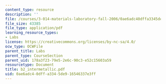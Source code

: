```yaml
---
content_type: resource
description: ''
file: /courses/3-014-materials-laboratory-fall-2006/0ae6adc40dffa3345de916546337e3ff_b2_intermetallic.pdf
file_size: 43385
file_type: application/pdf
learning_resource_types:
- Labs
license: https://creativecommons.org/licenses/by-nc-sa/4.0/
ocw_type: OCWFile
parent_title: Labs
parent_type: CourseSection
parent_uid: 178a3f23-79e5-2e6c-90c3-e52c15603a59
resourcetype: Document
title: b2_intermetallic.pdf
uid: 0ae6adc4-0dff-a334-5de9-16546337e3ff
---
```

